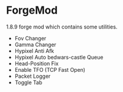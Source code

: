 # ForgeMod

1.8.9 forge mod which contains some utilities.

- Fov Changer
- Gamma Changer
- Hypixel Anti Afk
- Hypixel Auto bedwars-castle Queue
- Head-Position Fix
- Enable TFO (TCP Fast Open)
- Packet Logger
- Toggle Tab 
